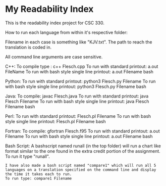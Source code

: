 # My Readability Index

This is the readability index project for CSC 330.

How to run each language from within it's respective folder:

Filename in each case is something like "KJV.txt". The path to reach the translation is coded in. 

All command line arguments are case sensitive.

C++:
	To compile type : c++ Flesch.cpp
	To run with standard printout: a.out FileName
	To run with bash style single line printout: a.out Filename bash

Python:
	To run with standard printout: python3 Flesch.py Filename
	To run with bash style single line printout: python3 Flesch.py Filename bash

Java:
	To compile: javac Flesch.java
	To run with standard printout: java Flesch Filename
	To run with bash style single line printout: java Flesch Filename bash

Perl:
	To run with standard printout: Flesch.pl Filename
	To run with bash style single line printout: Flesch.pl Filename bash

Fortran:
	To compile: gfortran Flesch.f95
	To run with standard printout: a.out Filename
	To run with bash style single line printout: a.out Filename bash



Bash Script:
	A bashscript named runall (in the top folder) will run a chart like format similar to the one found in the extra credit portion of the assignment. To run it type "runall".
	
	I have also made a bash script named "compare1" which will run all 5 languages on a translation specified on the command line and display the time it takes each to run. 
	To run type: compare1 Filename

